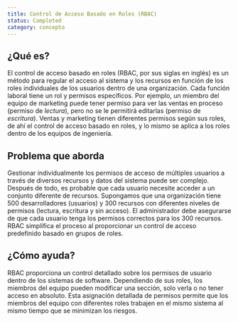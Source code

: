 ```yaml
---
title: Control de Acceso Basado en Roles (RBAC)
status: Completed
category: concepto
---
```


## ¿Qué es?

El control de acceso basado en roles (RBAC, por sus siglas en inglés) es un método para regular el acceso al sistema y los recursos en función de los roles individuales de los usuarios dentro de una organización.
Cada función laboral tiene un rol y permisos específicos.
Por ejemplo, un miembro del equipo de marketing puede tener permiso para ver las ventas en proceso (permiso de *lectura*), pero no se le permitirá editarlas (permiso de *escritura*).
Ventas y marketing tienen diferentes permisos según sus roles, de ahí el control de acceso basado en roles, y lo mismo se aplica a los roles dentro de los equipos de ingeniería.

## Problema que aborda

Gestionar individualmente los permisos de acceso de múltiples usuarios a través de diversos recursos y datos del sistema puede ser complejo. 
Después de todo, es probable que cada usuario necesite acceder a un conjunto diferente de recursos. 
Supongamos que una organización tiene 500 desarrolladores (usuarios) y 300 recursos con diferentes niveles de permisos (lectura, escritura y sin acceso). El administrador debe asegurarse de que cada usuario tenga los permisos correctos para los 300 recursos. 
RBAC simplifica el proceso al proporcionar un control de acceso predefinido basado en grupos de roles.


## ¿Cómo ayuda?

RBAC proporciona un control detallado sobre los permisos de usuario dentro de los sistemas de software.
Dependiendo de sus roles, los miembros del equipo pueden modificar una sección, solo verla o no tener acceso en absoluto.
Esta asignación detallada de permisos permite que los miembros del equipo con diferentes roles trabajen en el mismo sistema al mismo tiempo que se minimizan los riesgos.
